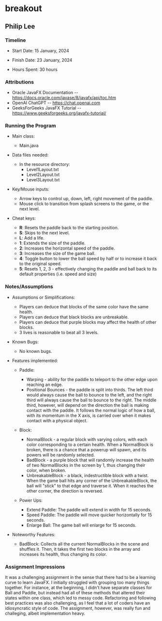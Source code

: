 # breakout
## Philip Lee


### Timeline

* Start Date: 15 January, 2024

* Finish Date: 23 January, 2024

* Hours Spent: 30 hours



### Attributions

* Oracle JavaFX Documentation -- https://docs.oracle.com/javase/8/javafx/api/toc.htm
* OpenAI ChatGPT -- https://chat.openai.com
* GeeksForGeeks JavaFX Tutorial -- https://www.geeksforgeeks.org/javafx-tutorial/


### Running the Program

* Main class:
   * Main.java


* Data files needed:
   * In the resource directory:
      * Level1Layout.txt
      * Level2Layout.txt
      * Level3Layout.txt


* Key/Mouse inputs:
   * Arrow keys to control up, down, left, right movement of the paddle.
   * Mouse click to transition from splash screens to the game, or the next level.


* Cheat keys:
   * __R__: Resets the paddle back to the starting position.
   * __S__: Skips to the next level.
   * __L__: Add a life.
   * __1__: Extends the size of the paddle.
   * __2__: Increases the horizontal speed of the paddle.
   * __3__: Increases the size of the game ball.
   * __4__: Toggle button to lower the ball speed by half or to increase it back to the original speed.
   * __5__: Resets 1, 2, 3 - effectively changing the paddle and ball back to its default properties (i.e. speed and size)



### Notes/Assumptions

* Assumptions or Simplifications:
   * Players can deduce that blocks of the same color have the same health.
   * Players can deduce that black blocks are unbreakable.
   * Players can deduce that purple blocks may affect the health of other blocks.
   * 3 lives is reasonable to beat all 3 levels.


* Known Bugs:
   * No known bugs.


* Features implemented:
   * Paddle:
      * Warping - ability for the paddle to teleport to the other edge upon reaching an edge.
      * Positional Bounces - the paddle is split into thirds. The left third would always cause the ball to bounce
        to the left, and the right third will always cause the ball to bounce to the right. The middle third, however,
        will depend on the direction the ball is making contact with the paddle. It follows the normal
        logic of how a ball, with its momentum in the X axis, is carried over when it makes contact with a physical object.

   * Block:
      * NormalBlock - a regular block with varying colors, with each color corresponding to a certain health. When a NormalBlock is broken, there is a chance that a powerup will spawn, and its powers will be randomly selected.
      * BadBlock - a purple block that will randomly increase the health of two NormalBlocks in the screen by 1, thus changing their color, when broken.
      * UnbreakableBlock - a black, indestructible block with a twist. When the game ball hits any corner of the UnbreakableBlock, the ball
        will "stick" to that edge and traverse it. When it reaches the other corner, the direction is reversed.

   * Power Ups:
      * Extend Paddle: The paddle will extend in width for 15 seconds.
      * Speed Paddle: The paddle will move quicker horizontally for 15 seconds.
      * Enlarge Ball: The game ball will enlarge for 15 seconds.


* Noteworthy Features:
   * BadBlock: Collects all the current NormalBlocks in the scene and shuffles it. Then, it takes the first two blocks in the array and increases its health,
     thus changing its color.



### Assignment Impressions

It was a challenging assignment in the sense that there had to be a learning curve to learn JavaFX. I initially struggled with grouping too many things together. For instance, 
at the beginning, I didn't have separate classes for Ball and Paddle, but instead had all of these methods that altered their states within one class, which led to messy code.
Refactoring and following best practices was also challenging, as I feel that a lot of coders have an idiosyncratic style of code. The assignment, however, was really fun and challeging,
albeit implementation heavy.